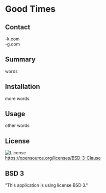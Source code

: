 
  # Good Times
  
  ## Contact
  -k.com  
  -g.com
  ## Summary
  words
  ## Installation
  more words
  ## Usage
  other words
  ## License
  ![License](https://img.shields.io/badge/license-BSD%203-green.svg)  
  https://opensource.org/licenses/BSD-3-Clause
  
  ## BSD 3
   
 "This application is using license BSD 3." 
    
  